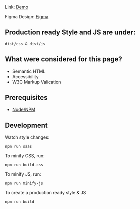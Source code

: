 Link: [Demo](https://bhargavbhandari90.github.io/frontendworks/bhargav-bhandari-fe/)

Figma Design: [Figma](https://www.figma.com/design/xMcM9KKzzdQY6wyA3VIdBh/WPForms---Developer-Build-Test?node-id=0-1&p=f&t=vlPLrRgAVt9rRHdm-0)

## Production ready Style and JS are under:

	dist/css & dist/js

## What were considered for this page?

- Semantic HTML
- Accessibility
- W3C Markup Valication

## Prerequisites
- [Node/NPM](https://nodejs.org/en/download/)

## Development

Watch style changes:

	npm run saas

To minify CSS, run:

	npm run build-css

To minify JS, run:

	npm run minify-js

To create a production ready style & JS

	npm run build
